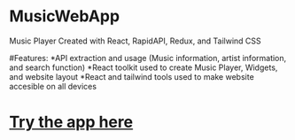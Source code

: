 # MusicWebApp

Music Player Created with React, RapidAPI, Redux, and Tailwind CSS

#Features:
*API extraction and usage (Music information, artist information, and search function)
*React toolkit used to create Music Player, Widgets, and website layout
*React and tailwind tools used to make website accesible on all devices

# [Try the app here](https://elyghthao.github.io/MusicWebApp/)
